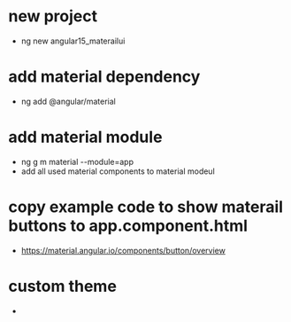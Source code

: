 # new project

- ng new angular15_materailui

# add material dependency

- ng add @angular/material

# add material module

- ng g m material --module=app
- add all used material components to material modeul

# copy example code to show materail buttons to app.component.html

- https://material.angular.io/components/button/overview

# custom theme

-
